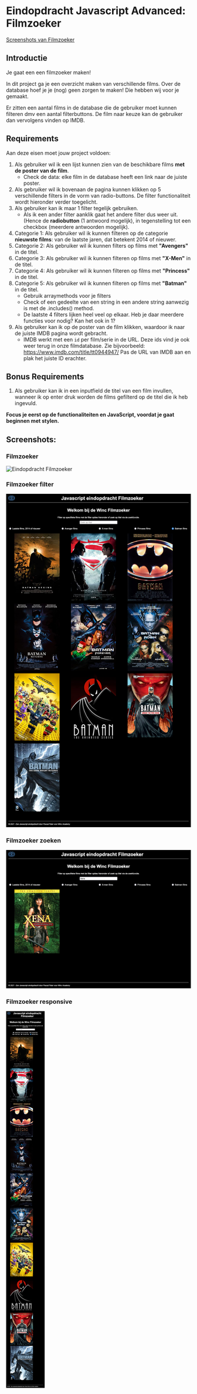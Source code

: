 # Eindopdracht Javascript Advanced: Filmzoeker 

[Screenshots van Filmzoeker](#screenshots)

## Introductie

Je gaat een een filmzoeker maken!

In dit project ga je een overzicht maken van verschillende films. Over de database hoef je je (nog) geen zorgen te maken! Die hebben wij voor je gemaakt.

Er zitten een aantal films in de database die de gebruiker moet kunnen filteren dmv een aantal filterbuttons. De film naar keuze kan de gebruiker dan vervolgens vinden op IMDB. 

## Requirements

Aan deze eisen moet jouw project voldoen:


1. Als gebruiker wil ik een lijst kunnen zien van de beschikbare films **met de poster van de film**.
    * Check de data: elke film in de database heeft een link naar de juiste poster.
2. Als gebruiker wil ik bovenaan de pagina kunnen klikken op 5 verschillende filters in de vorm van radio-buttons. De filter functionaliteit wordt hieronder verder toegelicht.
3. Als gebruiker kan ik maar 1 filter tegelijk gebruiken.
    * Als ik een ander filter aanklik gaat het andere filter dus weer uit. (Hence de **radiobutton** (1 antwoord mogelijk), in tegenstelling tot een checkbox (meerdere antwoorden mogelijk).
4. Categorie 1: Als gebruiker wil ik kunnen filteren op de categorie **nieuwste films**: van de laatste jaren, dat betekent 2014 of nieuwer.
5. Categorie 2: Als gebruiker wil ik kunnen filters op films met **"Avengers"** in de titel.
6. Categorie 3: Als gebruiker wil ik kunnen filteren op films met **"X-Men"** in de titel.
7. Categorie 4: Als gebruiker wil ik kunnen filteren op films met **"Princess"** in de titel.
8. Categorie 5: Als gebruiker wil ik kunnen filteren op films met **"Batman"** in de titel.
    * Gebruik arraymethods voor je filters
    * Check of een gedeelte van een string in een andere string aanwezig is met de .includes() method.
    *  De laatste 4 filters lijken heel veel op elkaar. Heb je daar meerdere functies voor nodig? Kan het ook in 1?
9. Als gebruiker kan ik op de poster van de film klikken, waardoor ik naar de juiste IMDB pagina wordt gebracht.
     * IMDB werkt met een `id` per film/serie in de URL. Deze ids vind je ook weer terug in onze filmdatabase. Zie bijvoorbeeld: https://www.imdb.com/title/tt0944947/ Pas de URL van IMDB aan en plak het juiste ID erachter.

## Bonus Requirements 

1. Als gebruiker kan ik in een inputfield de titel van een film invullen, wanneer ik op enter druk worden de films gefilterd op de titel die ik heb ingevuld.

**Focus je eerst op de functionaliteiten en JavaScript, voordat je gaat beginnen met stylen.**

## Screenshots:

### Filmzoeker
![Eindopdracht Filmzoeker](./screenshot-eindopdracht-filmzoeker.png)

### Filmzoeker filter
![Eindopdracht Filmzoeker Filter](./screenshot-eindopdracht-filmzoeker-filter.png)

### Filmzoeker zoeken
![Eindopdracht Filmzoeker Zoeken](./screenshot-eindopdracht-filmzoeker-zoeken.png)
### Filmzoeker responsive
![Eindopdracht Filmzoeker responsive](./screenshot-eindopdracht-filmzoeker-responsive.png)

